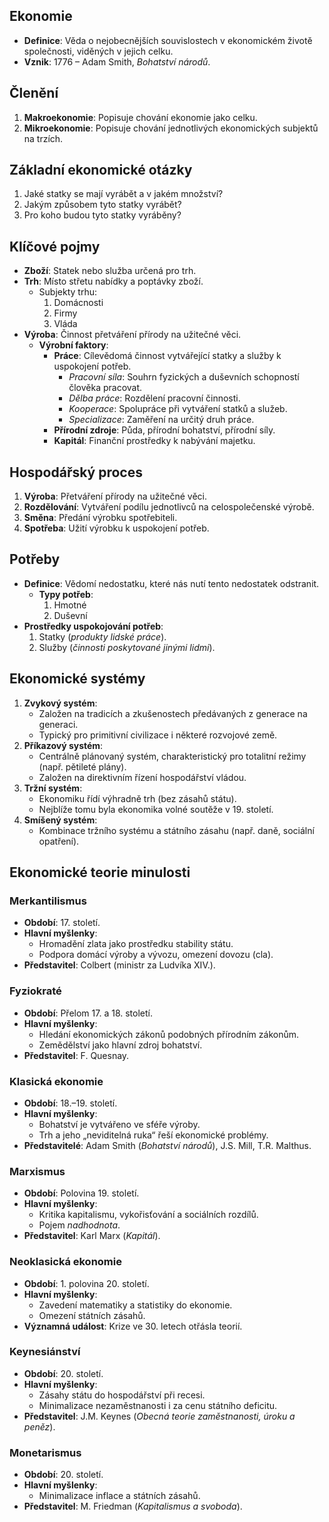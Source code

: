## Ekonomie
- **Definice**: Věda o nejobecnějších souvislostech v ekonomickém životě společnosti, viděných v jejich celku.
- **Vznik**: 1776 – Adam Smith, *Bohatství národů*.



## Členění
1. **Makroekonomie**: Popisuje chování ekonomie jako celku.
2. **Mikroekonomie**: Popisuje chování jednotlivých ekonomických subjektů na trzích.



## Základní ekonomické otázky
1. Jaké statky se mají vyrábět a v jakém množství?
2. Jakým způsobem tyto statky vyrábět?
3. Pro koho budou tyto statky vyráběny?



## Klíčové pojmy
- **Zboží**: Statek nebo služba určená pro trh.
- **Trh**: Místo střetu nabídky a poptávky zboží.
  - Subjekty trhu:
    1. Domácnosti
    2. Firmy
    3. Vláda
- **Výroba**: Činnost přetváření přírody na užitečné věci.
  - **Výrobní faktory**:
    - **Práce**: Cílevědomá činnost vytvářející statky a služby k uspokojení potřeb.
      - *Pracovní síla*: Souhrn fyzických a duševních schopností člověka pracovat.
      - *Dělba práce*: Rozdělení pracovní činnosti.
      - *Kooperace*: Spolupráce při vytváření statků a služeb.
      - *Specializace*: Zaměření na určitý druh práce.
    - **Přírodní zdroje**: Půda, přírodní bohatství, přírodní síly.
    - **Kapitál**: Finanční prostředky k nabývání majetku.



## Hospodářský proces
1. **Výroba**: Přetváření přírody na užitečné věci.
2. **Rozdělování**: Vytváření podílu jednotlivců na celospolečenské výrobě.
3. **Směna**: Předání výrobku spotřebiteli.
4. **Spotřeba**: Užití výrobku k uspokojení potřeb.



## Potřeby
- **Definice**: Vědomí nedostatku, které nás nutí tento nedostatek odstranit.
  - **Typy potřeb**:
    1. Hmotné
    2. Duševní
- **Prostředky uspokojování potřeb**:
  1. Statky (*produkty lidské práce*).
  2. Služby (*činnosti poskytované jinými lidmi*).



## Ekonomické systémy
1. **Zvykový systém**:
   - Založen na tradicích a zkušenostech předávaných z generace na generaci.
   - Typický pro primitivní civilizace i některé rozvojové země.
2. **Příkazový systém**:
   - Centrálně plánovaný systém, charakteristický pro totalitní režimy (např. pětileté plány).
   - Založen na direktivním řízení hospodářství vládou.
3. **Tržní systém**:
   - Ekonomiku řídí výhradně trh (bez zásahů státu).
   - Nejblíže tomu byla ekonomika volné soutěže v 19. století.
4. **Smíšený systém**:
   - Kombinace tržního systému a státního zásahu (např. daně, sociální opatření).



## Ekonomické teorie minulosti

### Merkantilismus
- **Období**: 17. století.
- **Hlavní myšlenky**:
  - Hromadění zlata jako prostředku stability státu.
  - Podpora domácí výroby a vývozu, omezení dovozu (cla).
- **Představitel**: Colbert (ministr za Ludvíka XIV.).

### Fyziokraté
- **Období**: Přelom 17. a 18. století.
- **Hlavní myšlenky**:
  - Hledání ekonomických zákonů podobných přírodním zákonům.
  - Zemědělství jako hlavní zdroj bohatství.
- **Představitel**: F. Quesnay.

### Klasická ekonomie
- **Období**: 18.–19. století.
- **Hlavní myšlenky**:
  - Bohatství je vytvářeno ve sféře výroby.
  - Trh a jeho „neviditelná ruka“ řeší ekonomické problémy.
- **Představitelé**: Adam Smith (*Bohatství národů*), J.S. Mill, T.R. Malthus.

### Marxismus
- **Období**: Polovina 19. století.
- **Hlavní myšlenky**:
  - Kritika kapitalismu, vykořisťování a sociálních rozdílů.
  - Pojem *nadhodnota*.
- **Představitel**: Karl Marx (*Kapitál*).

### Neoklasická ekonomie
- **Období**: 1. polovina 20. století.
- **Hlavní myšlenky**:
  - Zavedení matematiky a statistiky do ekonomie.
  - Omezení státních zásahů.
- **Významná událost**: Krize ve 30. letech otřásla teorií.

### Keynesiánství
- **Období**: 20. století.
- **Hlavní myšlenky**:
  - Zásahy státu do hospodářství při recesi.
  - Minimalizace nezaměstnanosti i za cenu státního deficitu.
- **Představitel**: J.M. Keynes (*Obecná teorie zaměstnanosti, úroku a peněz*).

### Monetarismus
- **Období**: 20. století.
- **Hlavní myšlenky**:
  - Minimalizace inflace a státních zásahů.
- **Představitel**: M. Friedman (*Kapitalismus a svoboda*).
